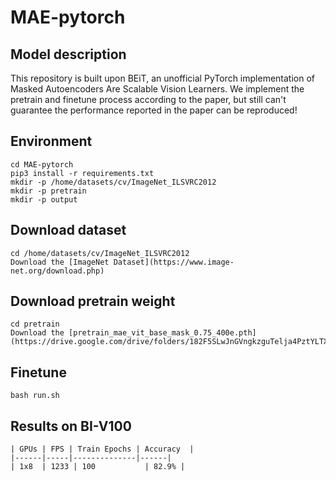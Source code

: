 # MAE-pytorch

## Model description
This repository is built upon BEiT, an unofficial PyTorch implementation of Masked Autoencoders Are Scalable Vision Learners. We implement the pretrain and finetune process according to the paper, but still can't guarantee the performance reported in the paper can be reproduced!

## Environment

```
cd MAE-pytorch
pip3 install -r requirements.txt
mkdir -p /home/datasets/cv/ImageNet_ILSVRC2012
mkdir -p pretrain
mkdir -p output
```

## Download dataset

```
cd /home/datasets/cv/ImageNet_ILSVRC2012
Download the [ImageNet Dataset](https://www.image-net.org/download.php)
```

## Download pretrain weight

```
cd pretrain
Download the [pretrain_mae_vit_base_mask_0.75_400e.pth](https://drive.google.com/drive/folders/182F5SLwJnGVngkzguTelja4PztYLTXfa)
```

## Finetune

```
bash run.sh
```

## Results on BI-V100

```
| GPUs | FPS | Train Epochs | Accuracy  |
|------|-----|--------------|------|
| 1x8  | 1233 | 100           | 82.9% |
```

